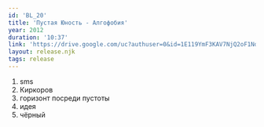 ```yaml
---
id: 'BL_20'
title: 'Пустая Юность - Алгофобия'
year: 2012
duration: '10:37'
link: 'https://drive.google.com/uc?authuser=0&id=1E119YmF3KAV7NjQ2oF1NdY0AVaYN1z5i&export=download'
layout: release.njk
tags: release
---
```


01. sms
02. Киркоров
03. горизонт посреди пустоты
04. идея
05. чёрный